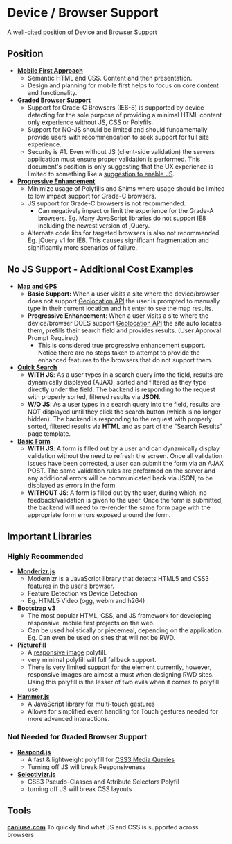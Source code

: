 Device / Browser Support
========================

A well-cited position of Device and Browser Support


## Position
- [**Mobile First Approach**](http://bradfrostweb.com/blog/web/mobile-first-responsive-web-design/)
  - Semantic HTML and CSS. Content and then presentation.
  - Design and planning for mobile first helps to focus on core content and functionality.
- [**Graded Browser Support**](https://github.com/yui/yui3/wiki/Graded-Browser-Support#three-grades-of-support)
  - Support for Grade-C Browsers (IE6-8) is supported by device detecting for the sole purpose of providing a minimal HTML content only experience without JS, CSS or Polyfils.
  - Support for NO-JS should be limited and should fundamentally provide users with recommendation to seek support for full site experience.
  - Security is #1. Even without JS (client-side validation) the servers application must ensure proper validation is performed. This document's position is only suggesting that the UX experience is limited to something like a [suggestion to enable JS](http://goo.gl/iv8qMc).
- [**Progressive Enhancement**](http://alistapart.com/article/understandingprogressiveenhancement)
  - Minimize usage of Polyfills and Shims where usage should be limited to low impact support for Grade-C browsers.
  - JS support for Grade-C browsers is not recommended.
    - Can negatively impact or limit the experience for the Grade-A browsers. Eg. Many JavaScript libraries do not support IE8 including the newest version of jQuery.
  - Alternate code libs for targeted browsers is also not recommended. Eg. jQuery v1 for <IE9 and jQuery v2 for >IE8. This causes significant fragmentation and significantly more scenarios of failure.


## No JS Support - Additional Cost Examples
- [**Map and GPS**](http://goo.gl/JUp1h1)
  - **Basic Support:** When a user visits a site where the device/browser does not support [Geolocation API](http://dev.w3.org/geo/api/spec-source.html) the user is prompted to manually type in their current location and hit enter to see the map results.
  - **Progressive Enhancement**: When a user visits a site where the device/browser DOES support [Geolocation API](http://dev.w3.org/geo/api/spec-source.html) the site auto locates them, prefills their search field and provides results. (User Approval Prompt Required)
    - This is considered true progressive enhancement support. Notice there are no steps taken to attempt to provide the enhanced features to the browsers that do not support them.
- [**Quick Search**](http://goo.gl/lpWIJy)
  - **WITH JS**: As a user types in a search query into the field, results are dynamically displayed (AJAX), sorted and filtered as they type directly under the field. The backend is responding to the request with properly sorted, filtered results via **JSON**.
  - **W/O JS**: As a user types in a search query into the field, results are  NOT displayed until they click the search button (which is no longer hidden). The backend is responding to the request with properly sorted, filtered results via **HTML** and as part of the "Search Results" page template.
- [**Basic Form**](http://goo.gl/JUp1h1)
  - **WITH JS**: A form is filled out by a user and can dynamically display validation without the need to refresh the screen. Once all validation issues have been corrected, a user can submit the form via an AJAX POST. The same validation rules are preformed on the server and any additional errors will be communicated back via JSON, to be displayed as errors in the form.
  - **WITHOUT JS**: A form is filled out by the user, during which, no feedback/validation is given to the user. Once the form is submitted, the backend will need to re-render the same form page with the appropriate form errors exposed around the form.


## Important Libraries
### **Highly Recommended**
  - [**Monderizr.js**](http://modernizr.com/)
    - Modernizr is a JavaScript library that detects HTML5 and CSS3 features in the user’s browser.
    - Feature Detection vs Device Detection
    - Eg. HTML5 Video (ogg, webm and h264)
  - [**Bootstrap v3**](http://getbootstrap.com/)
    - The most popular HTML, CSS, and JS framework for developing responsive, mobile first projects on the web.
    - Can be used holistically or piecemeal, depending on the application. Eg. Can even be used on sites that will not be RWD.
  - [**Picturefill**](https://github.com/scottjehl/picturefill)
    - A [responsive image](http://picture.responsiveimages.org/) polyfill.
    - very minimal polyfill will full fallback support.
    - There is very limited support for the [<picture>](http://caniuse.com/#search=picture) element currently, however, responsive images are almost a must when designing RWD sites. Using this polyfill is the lesser of two evils when it comes to polyfill use.
  - [**Hammer.js**](http://hammerjs.github.io/)
    - A JavaScript library for multi-touch gestures
    - Allows for simplified event handling for Touch gestures needed for more advanced interactions.

### **Not Needed for Graded Browser Support**
  - [**Respond.js**](https://github.com/scottjehl/Respond)
    - A fast & lightweight polyfill for [CSS3 Media Queries](http://www.w3.org/TR/css3-mediaqueries/)
    - Turning off JS will break Responsiveness
  - [**Selectivizr.js**](http://selectivizr.com/)
    - CSS3 Pseudo-Classes and Attribute Selectors Polyfil
    - turning off JS will break CSS layouts


## Tools
[**caniuse.com**](http://caniuse.com/#compare=ie+8,ie+9,ie+10,chrome+39)
To quickly find what JS and CSS is supported across browsers



